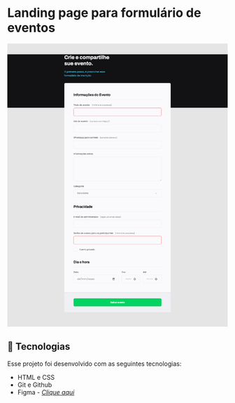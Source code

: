 # Landing page para formulário de eventos

![alt text](./assets/image.png)

## 🚀 Tecnologias

Esse projeto foi desenvolvido com as seguintes tecnologias:

- HTML e CSS
- Git e Github
- Figma - _[Clique aqui](<https://www.figma.com/design/5rMC6zJ5Z8u6gafsqcvkrA/Explorer---Projeto-02-(Copy)?node-id=1-8&m=dev>)_
